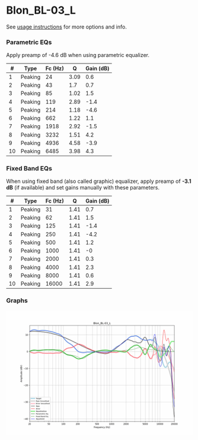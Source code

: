 # Blon_BL-03_L
See [usage instructions](https://github.com/jaakkopasanen/AutoEq#usage) for more options and info.

### Parametric EQs
Apply preamp of -4.6 dB when using parametric equalizer.

|   # | Type    |   Fc (Hz) |    Q |   Gain (dB) |
|-----|---------|-----------|------|-------------|
|   1 | Peaking |        24 | 3.09 |         0.6 |
|   2 | Peaking |        43 | 1.7  |         0.7 |
|   3 | Peaking |        85 | 1.02 |         1.5 |
|   4 | Peaking |       119 | 2.89 |        -1.4 |
|   5 | Peaking |       214 | 1.18 |        -4.6 |
|   6 | Peaking |       662 | 1.22 |         1.1 |
|   7 | Peaking |      1918 | 2.92 |        -1.5 |
|   8 | Peaking |      3232 | 1.51 |         4.2 |
|   9 | Peaking |      4936 | 4.58 |        -3.9 |
|  10 | Peaking |      6485 | 3.98 |         4.3 |

### Fixed Band EQs
When using fixed band (also called graphic) equalizer, apply preamp of **-3.1 dB** (if available) and set gains manually with these parameters.

|   # | Type    |   Fc (Hz) |    Q |   Gain (dB) |
|-----|---------|-----------|------|-------------|
|   1 | Peaking |        31 | 1.41 |         0.7 |
|   2 | Peaking |        62 | 1.41 |         1.5 |
|   3 | Peaking |       125 | 1.41 |        -1.4 |
|   4 | Peaking |       250 | 1.41 |        -4.2 |
|   5 | Peaking |       500 | 1.41 |         1.2 |
|   6 | Peaking |      1000 | 1.41 |        -0   |
|   7 | Peaking |      2000 | 1.41 |         0.3 |
|   8 | Peaking |      4000 | 1.41 |         2.3 |
|   9 | Peaking |      8000 | 1.41 |         0.6 |
|  10 | Peaking |     16000 | 1.41 |         2.9 |

### Graphs
![](./Blon_BL-03_L.png)
